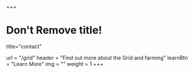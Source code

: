 +++
# Don't Remove title!
title="contact"

url = "/grid"
header = "Find out more about the Grid and farming"
learnBtn = "Learn More"
img = ""
weight = 1
+++